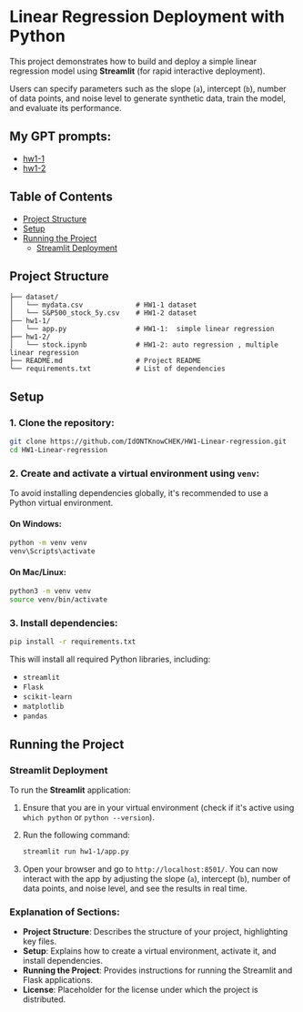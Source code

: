 # Linear Regression Deployment with Python

This project demonstrates how to build and deploy a simple linear regression model using **Streamlit** (for rapid interactive deployment).

Users can specify parameters such as the slope (`a`), intercept (`b`), number of data points, and noise level to generate synthetic data, train the model, and evaluate its performance.

## My GPT prompts:
- [hw1-1](https://chatgpt.com/share/6718a127-08b0-8008-902a-f6d8136f44c3)
- [hw1-2](https://chatgpt.com/share/6718a108-5d54-8009-9438-a6ae405004da)

## Table of Contents
- [Project Structure](#project-structure)
- [Setup](#setup)
- [Running the Project](#running-the-project)
  - [Streamlit Deployment](#streamlit-deployment)

## Project Structure
```plaintext
├── dataset/
│   └── mydata.csv             # HW1-1 dataset
│   └── S&P500_stock_5y.csv    # HW1-2 dataset
├── hw1-1/
│   └── app.py                 # HW1-1:  simple linear regression
├── hw1-2/
│   └── stock.ipynb            # HW1-2: auto regression , multiple linear regression 
├── README.md                  # Project README
└── requirements.txt           # List of dependencies
```
## Setup

### 1. Clone the repository:
```bash
git clone https://github.com/IdONTKnowCHEK/HW1-Linear-regression.git
cd HW1-Linear-regression
```

### 2. Create and activate a virtual environment using `venv`:
To avoid installing dependencies globally, it's recommended to use a Python virtual environment.

#### On Windows:
```bash
python -m venv venv
venv\Scripts\activate
```

#### On Mac/Linux:
```bash
python3 -m venv venv
source venv/bin/activate
```

### 3. Install dependencies:
```bash
pip install -r requirements.txt
```

This will install all required Python libraries, including:
- `streamlit`
- `Flask`
- `scikit-learn`
- `matplotlib`
- `pandas`

## Running the Project

### Streamlit Deployment

To run the **Streamlit** application:

1. Ensure that you are in your virtual environment (check if it's active using `which python` or `python --version`).
2. Run the following command:
   ```bash
   streamlit run hw1-1/app.py
   ```

3. Open your browser and go to `http://localhost:8501/`. You can now interact with the app by adjusting the slope (`a`), intercept (`b`), number of data points, and noise level, and see the results in real time.


### Explanation of Sections:
- **Project Structure**: Describes the structure of your project, highlighting key files.
- **Setup**: Explains how to create a virtual environment, activate it, and install dependencies.
- **Running the Project**: Provides instructions for running the Streamlit and Flask applications.
- **License**: Placeholder for the license under which the project is distributed.
